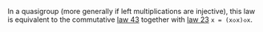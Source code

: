 In a quasigroup (more generally if left multiplications are injective), this law is equivalent to the commutative [law 43](https://teorth.github.io/equational_theories/implications/?43) together with [law 23](https://teorth.github.io/equational_theories/implications/?23) `x = (x◇x)◇x`.
